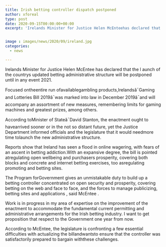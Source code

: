 ```yaml
---
title: Irish betting controller dispatch postponed
author: xforeal 
type: post
date: 2020-09-15T00:00:00+00:00
excerpt: 'Irelands Minister for Justice Helen McEnteehas declared that the dispatch of the countrys redesignd betting administrative frameworkwill be deferred until at any rate 2021 '


image : images/news/2020/09/ireland.jpg
categories:
  - news

---
```

Irelands Minister for Justice Helen McEntee <span data-contrast="auto">has declared that the l </span><span data-contrast="auto">aunch of the countrys updated betting administrative structure </span><span data-contrast="auto" /><span data-contrast="auto">will be postponed until in any event 2021. </span><span data-ccp-props="{" />

<span data-contrast="auto">Focused ontheentire run ofavailablegambling products,Irelandsâ¯Gaming and Lotteries Bill 2019â¯was marked into law in December 2019â¯and will accompany an assortment of new measures, remembering limits for gaming machines and greatest prizes, among others. </span><span data-ccp-props="{" />

<span data-contrast="auto">According toMinister of Stateâ¯David Stanton, the enactment ought to havearrived sooner or in the not so distant future, yet the Justice Department informed officials and the legislature that it would needmore time tolaunch the new administrative structure. </span><span data-ccp-props="{" />

<span data-contrast="auto">Reports show that Ireland has seen a flood in </span><span data-contrast="auto">online wagering, with fears of an ascent in betting addiction.With an expansive degree, the bill is pointed atregulating open wellbeing and purchasers prosperity, covering both blocks and concrete and internet betting exercises, too asregulating promoting and betting sites. </span>

<span data-contrast="auto" /> <span data-contrast="auto">The Program forGovernment gives an unmistakable duty to build up a betting controller concentrated on open security and prosperity, covering betting on the web and face to face, and the forces to manage publicizing, betting sites and applications </span><span data-contrast="auto">, </span><span data-contrast="auto">said </span><span data-contrast="auto">McEntee </span><span data-contrast="auto">. </span><span data-ccp-props="{" />

<span data-contrast="auto" /> Work is in progress in my area of expertise on the improvement of the enactment to accommodate the fundamental current permitting and administrative arrangements for the Irish betting industry. I want to get proposition that respect to the Government one year from now.<span data-ccp-props="{" /> 

<span data-contrast="auto">According to McEntee, the legislature is confronting a few essential difficulties with actualizing the billandwantsto ensure that the controller was satisfactorily prepared to bargain withthese challenges. </span><span data-ccp-props="{" />